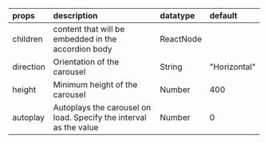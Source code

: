 | props     | description                                                       | datatype  | default      |
| :-------- | :---------------------------------------------------------------- | :-------- | :----------- |
| children  | content that will be embedded in the accordion body               | ReactNode |              |
| direction | Orientation of the carousel                                       | String    | "Horizontal" |
| height    | Minimum height of the carousel                                    | Number    | 400          |
| autoplay  | Autoplays the carousel on load. Specify the interval as the value | Number    | 0            |